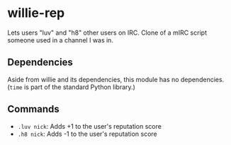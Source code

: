 # willie-rep
Lets users "luv" and "h8" other users on IRC. Clone of a mIRC script someone
used in a channel I was in.

## Dependencies
Aside from willie and its dependencies, this module has no dependencies.
(`time` is part of the standard Python library.)

## Commands
* `.luv nick`: Adds +1 to the user's reputation score
* `.h8 nick`: Adds -1 to the user's reputation score

